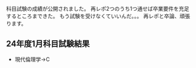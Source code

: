 ﻿---
layout: post
categories: [慶應通信, 進捗]
tags: [慶應通信, 科目試験]
author: tmo
---
科目試験の成績が公開されました。
再レポ2つのうち1つ通せば卒業要件を充足するところまできた。
もう試験を受けなくていいんだ。。。
再レポと卒論、頑張ります。

## 24年度1月科目試験結果
* 現代倫理学→C